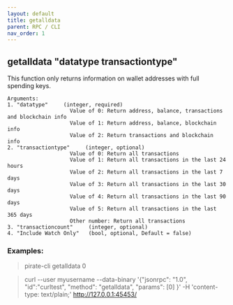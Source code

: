 ```yaml
---
layout: default
title: getalldata
parent: RPC / CLI
nav_order: 1
---
```


## getalldata "datatype transactiontype"

This function only returns information on wallet addresses with full spending keys.

```
Arguments:
1. "datatype"     (integer, required) 
                    Value of 0: Return address, balance, transactions and blockchain info
                    Value of 1: Return address, balance, blockchain info
                    Value of 2: Return transactions and blockchain info
2. "transactiontype"     (integer, optional) 
                    Value of 0: Return all transactions
                    Value of 1: Return all transactions in the last 24 hours
                    Value of 2: Return all transactions in the last 7 days
                    Value of 3: Return all transactions in the last 30 days
                    Value of 4: Return all transactions in the last 90 days
                    Value of 5: Return all transactions in the last 365 days
                    Other number: Return all transactions
3. "transactioncount"     (integer, optional) 
4. "Include Watch Only"   (bool, optional, Default = false) 
```

### Examples:
> pirate-cli getalldata 0

> curl --user myusername --data-binary '{"jsonrpc": "1.0", "id":"curltest", "method": "getalldata", "params": [0] }' -H 'content-type: text/plain;' http://127.0.0.1:45453/


